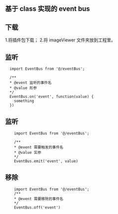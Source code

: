 ## 基于 class 实现的 event bus

<!-- 不依赖框架，可直接在项目中使用 -->

## 下载

1.将插件包下载；
2.将 imageViewer 文件夹放到工程里。

## 监听

```
  import EventBus from '@/eventBus';

  /**
  * @event 监听的事件名
  * @value 形参
  */
  EventBus.on('event', function(value) {
    something
  })

```

## 监听

```
    import EventBus from '@/eventBus';

    /**
    * @event 需要触发的事件名
    * @value 实参
    */
    EventBus.emit('event', value)

```


## 移除
```
    import EventBus from '@/eventBus';
    /**
    * @event 需要移除的事件名
    */
    EventBus.off('event')

```
